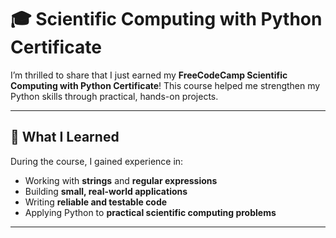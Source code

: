 # 🎓 Scientific Computing with Python Certificate

I’m thrilled to share that I just earned my **FreeCodeCamp Scientific Computing with Python Certificate**! This course helped me strengthen my Python skills through practical, hands-on projects.

---

## 🧠 What I Learned

During the course, I gained experience in:  

- Working with **strings** and **regular expressions**  
- Building **small, real-world applications**  
- Writing **reliable and testable code**  
- Applying Python to **practical scientific computing problems**  

---


